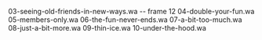 03-seeing-old-friends-in-new-ways.wa -- frame 12
04-double-your-fun.wa
05-members-only.wa
06-the-fun-never-ends.wa
07-a-bit-too-much.wa
08-just-a-bit-more.wa
09-thin-ice.wa
10-under-the-hood.wa
